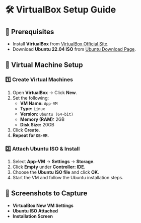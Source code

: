 # 🛠 VirtualBox Setup Guide

## 📌 Prerequisites
- Install **VirtualBox** from [VirtualBox Official Site](https://www.virtualbox.org/).
- Download **Ubuntu 22.04 ISO** from [Ubuntu Download Page](https://ubuntu.com/download/server).

## 📂 Virtual Machine Setup
### **1️⃣ Create Virtual Machines**
1. Open **VirtualBox** → Click **New**.
2. Set the following:
   - **VM Name:** `App-VM`
   - **Type:** `Linux`
   - **Version:** `Ubuntu (64-bit)`
   - **Memory (RAM):** 2GB
   - **Disk Size:** 20GB
3. Click **Create**.
4. **Repeat for `DB-VM`.**

### **2️⃣ Attach Ubuntu ISO & Install**
1. Select **App-VM** → **Settings** → **Storage**.
2. Click **Empty** under **Controller: IDE**.
3. Choose the **Ubuntu ISO file** and click **OK**.
4. Start the VM and follow the Ubuntu installation steps.

## 📸 Screenshots to Capture
- **VirtualBox New VM Settings**
- **Ubuntu ISO Attached**
- **Installation Screen**
